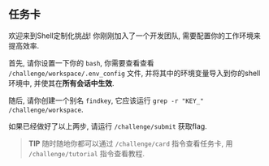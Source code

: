 ## 任务卡

欢迎来到Shell定制化挑战! 你刚刚加入了一个开发团队, 需要配置你的工作环境来提高效率. 

首先, 请你设置一下你的 `bash`, 你需要查看查看 `/challenge/workspace/.env_config` 文件, 并将其中的环境变量导入到你的shell环境中, 并使其在**所有会话中生效**. 

随后, 请你创建一个别名 `findkey`, 它应该运行 `grep -r "KEY_" /challenge/workspace`. 

如果已经做好了以上两步, 请运行 `/challenge/submit` 获取flag. 

> **TIP** 随时随地你都可以通过 `/challenge/card` 指令查看任务卡, 用 `/challenge/tutorial` 指令查看教程.
